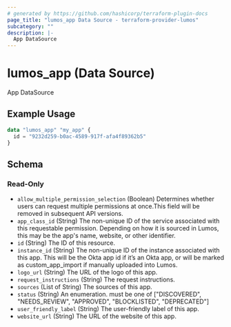 ```yaml
---
# generated by https://github.com/hashicorp/terraform-plugin-docs
page_title: "lumos_app Data Source - terraform-provider-lumos"
subcategory: ""
description: |-
  App DataSource
---
```


# lumos_app (Data Source)

App DataSource

## Example Usage

```terraform
data "lumos_app" "my_app" {
  id = "9232d259-b0ac-4589-917f-afa4f89362b5"
}
```

<!-- schema generated by tfplugindocs -->
## Schema

### Read-Only

- `allow_multiple_permission_selection` (Boolean) Determines whether users can request multiple permissions at once.This field will be removed in subsequent API versions.
- `app_class_id` (String) The non-unique ID of the service associated with this requestable permission. Depending on how it is sourced in Lumos, this may be the app's name, website, or other identifier.
- `id` (String) The ID of this resource.
- `instance_id` (String) The non-unique ID of the instance associated with this app. This will be the Okta app id if it’s an Okta app, or will be marked as custom_app_import if manually uploaded into Lumos.
- `logo_url` (String) The URL of the logo of this app.
- `request_instructions` (String) The request instructions.
- `sources` (List of String) The sources of this app.
- `status` (String) An enumeration. must be one of ["DISCOVERED", "NEEDS_REVIEW", "APPROVED", "BLOCKLISTED", "DEPRECATED"]
- `user_friendly_label` (String) The user-friendly label of this app.
- `website_url` (String) The URL of the website of this app.

